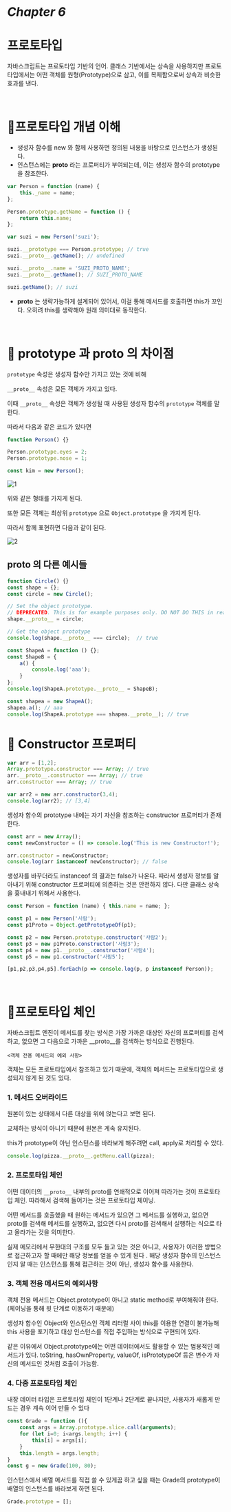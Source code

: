 # ***Chapter 6***

# 프로토타입

자바스크립트는 프로토타입 기반의 언어.
클래스 기반에서는 상속을 사용하지만 프로토타입에서는 어떤 객체를 원형(Prototype)으로 삼고, 이를 복제함으로써 상속과 비슷한 효과를 낸다.

  <br />

# 🌱프로토타입 개념 이해

- 생성자 함수를 new 와 함께 사용하면 정의된 내용을 바탕으로 인스턴스가 생성된다.
- 인스턴스에는 __proto__ 라는 프로퍼티가 부여되는데, 이는 생성자 함수의 prototype을 참조한다.


```jsx
var Person = function (name) {
	this._name = name;
};

Person.prototype.getName = function () {
	return this.name;
};

var suzi = new Person('suzi');

suzi.__prototype === Person.prototype; // true
suzi.__proto__.getName(); // undefined

suzi.__proto__.name = 'SUZI_PROTO_NAME';
suzi.__proto__.getName(); // SUZI_PROTO_NAME

suzi.getName(); // suzi
```

- __proto__ 는 생략가능하게 설계되어 있어서, 이걸 통해 메서드를 호출하면 this가 꼬인다.
오히려 this를 생략해야 원래 의미대로 동작한다.

<br />

# 🌱 prototype 과 __proto__ 의 차이점

`prototype` 속성은 생성자 함수만 가지고 있는 것에 비해 

`__proto__` 속성은 모든 객체가 가지고 있다.

이때 `__proto__` 속성은 객체가 생성될 때 사용된 생성자 함수의 `prototype` 객체를 말한다.

따라서 다음과 같은 코드가 있다면

```jsx
function Person() {}

Person.prototype.eyes = 2;
Person.prototype.nose = 1;

const kim = new Person();
```

![1](https://user-images.githubusercontent.com/37819666/118494950-a4d20180-b75d-11eb-93bf-ac3c5a379aef.png)

위와 같은 형태를 가지게 된다.

또한 모든 객체는 최상위 `prototype` 으로 `Object.prototype` 을 가지게 된다.

따라서 함께 표현하면 다음과 같이 된다.

![2](https://user-images.githubusercontent.com/37819666/118494953-a69bc500-b75d-11eb-94c0-cacf79e11110.png)

## __proto__ 의 다른 예시들

```jsx
function Circle() {}
const shape = {};
const circle = new Circle();

// Set the object prototype.
// DEPRECATED. This is for example purposes only. DO NOT DO THIS in real code.
shape.__proto__ = circle;

// Get the object prototype
console.log(shape.__proto__ === circle);  // true

const ShapeA = function () {};
const ShapeB = {
    a() {
        console.log('aaa');
    }
};
console.log(ShapeA.prototype.__proto__ = ShapeB);

const shapea = new ShapeA();
shapea.a(); // aaa
console.log(ShapeA.prototype === shapea.__proto__); // true
```


# 🌱 Constructor 프로퍼티

```jsx
var arr = [1,2];
Array.prototype.constructor === Array; // true
arr.__proto__.constructor === Array; // true
arr.constructor === Array; // true

var arr2 = new arr.constructor(3,4);
console.log(arr2); // [3,4]
```

생성자 함수의 prototype 내에는 자기 자신을 참조하는 constructor 프로퍼티가 존재한다.

```jsx
const arr = new Array();
const newConstructor = () => console.log('This is new Constructor!');

arr.constructor = newConstructor;
console.log(arr instanceof newConstructor); // false
```

생성자를 바꾸더라도 instanceof 의 결과는 false가 나온다.
따라서 생성자 정보를 알아내기 위해 constructor 프로퍼티에 의존하는 것은 안전하지 않다.
다만 클래스 상속을 흉내내기 위해서 사용한다.

```jsx
const Person = function (name) { this.name = name; };

const p1 = new Person('사람');
const p1Proto = Object.getPrototypeOf(p1);

const p2 = new Person.prototype.constructor('사람2');
const p3 = new p1Proto.constructor('사람3');
const p4 = new p1.__proto__.constructor('사람4');
const p5 = new p1.constructor('사람5');

[p1,p2,p3,p4,p5].forEach(p => console.log(p, p instanceof Person));
```
<br />

# 🌱프로토타입 체인

자바스크립트 엔진이 메서드를 찾는 방식은 가장 가까운 대상인 자신의 프로퍼티를 검색하고, 없으면 그 다음으로 가까운 __proto__를 검색하는 방식으로 진행된다. 

`<객체 전용 메서드의 예외 사항>`

객체는 모든 프로토타입에서 참조하고 있기 때문에, 객체의 메서드는 프로토타입으로 생성되지 않게 된 것도 있다.

### 1. 메서드 오버라이드

원본이 있는 상태에서 다른 대상을 위에 얹는다고 보면 된다.

교체하는 방식이 아니기 때문에 원본은 계속 유지된다.

this가 prototype이 아닌 인스턴스를 바라보게 해주려면 call, apply로 처리할 수 있다.

```jsx
console.log(pizza.__proto__.getMenu.call(pizza);
```

### 2. 프로토타입 체인

어떤 데이터의 `__proto__` 내부의 proto를 연쇄적으로 이어져 따라가는 것이 프로토타입 체인. 따라해서 검색해 들어가는 것은 프로토타입 체이닝.

어떤 메서드를 호출했을 때 원하는 메서드가 있으면 그 메서드를 실행하고, 없으면 proto를 검색해 메서드를 실행하고, 없으면 다시 proto를 검색해서 실행하는 식으로 타고 올라가는 것을 의미한다.

실제 메모리에서 무한대의 구조를 모두 들고 있는 것은 아니고, 사용자가 이러한 방법으로 접근하고자 할 때에만 해당 정보를 얻을 수 있게 된다 .  해당 생성자 함수의 인스턴스인지 알 때는 인스턴스를 통해 접근하는 것이 아닌, 생성자 함수를 사용한다.

### 3. 객체 전용 메서드의 예외사항

객체 전용 메서드는 Object.prototype이 아니고 static method로 부여해줘야 한다. (체이닝을 통해 윗 단계로 이동하기 때문에)

생성자 함수인 Object와 인스턴스인 객체 리터럴 사이 this를 이용한 연결이 불가능해 this 사용을 포기하고 대상 인스턴스를 직접 주입하는 방식으로 구현되어 있다.

같은 이유에서 Object.prototype에는 어떤 데이터에서도 활용할 수 있는 범용적인 메서드가 있다. toString, hasOwnProperty, valueOf, isPrototypeOf 등은 변수가 자신의 메서드인 것처럼 호출이 가능함.

### 4. 다중 프로토타입 체인

내장 데이터 타입은 프로토타입 체인이 1단계나 2단계로 끝나지만, 사용자가 새롭게 만드는 경우 계속 이어 만들 수 있다 

```jsx
const Grade = function (){
	const args = Array.prototype.slice.call(arguments);
	for (let i=0; i<args.length; i++) {
		this[i] = args[i];
	}
	this.length = args.length;
}
const g = new Grade(100, 80);
```

인스턴스에서 배열 메서드를 직접 쓸 수 있게끔 하고 싶을 때는 Grade의 prototype이 배열의 인스턴스를 바라보게 하면 된다.

```jsx
Grade.prototype = [];
```